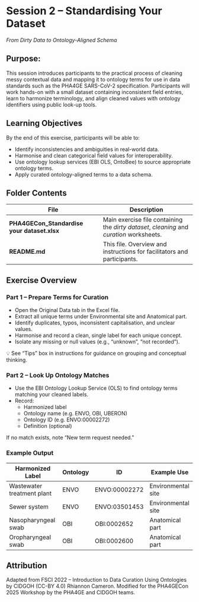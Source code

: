 # Session 2 – Standardising Your Dataset
*From Dirty Data to Ontology-Aligned Schema*

## Purpose:
This session introduces participants to the practical process of cleaning messy contextual data and mapping it to ontology terms for use in data standards such as the PHA4GE SARS-CoV-2 specification.
Participants will work hands-on with a small dataset containing inconsistent field entries, learn to harmonize terminology, and align cleaned values with ontology identifiers using public look-up tools.

## Learning Objectives

By the end of this exercise, participants will be able to:

- Identify inconsistencies and ambiguities in real-world data.
- Harmonise and clean categorical field values for interoperability.
- Use ontology lookup services (EBI OLS, OntoBee) to source appropriate ontology terms.
- Apply curated ontology-aligned terms to a data schema.

## Folder Contents
| File                                        | Description                                                                                    |
| ------------------------------------------- | ---------------------------------------------------------------------------------------------- |
| **PHA4GECon_Standardise your dataset.xlsx** | Main exercise file containing the *dirty dataset*, *cleaning* and *curation* worksheets.       |
| **README.md**                               | This file. Overview and instructions for facilitators and participants.                        |

## Exercise Overview
### Part 1 – Prepare Terms for Curation

- Open the Original Data tab in the Excel file.
- Extract all unique terms under Environmental site and Anatomical part.
- Identify duplicates, typos, inconsistent capitalisation, and unclear values.
- Harmonise and record a clean, single label for each unique concept.
- Isolate any missing or null values (e.g., “unknown”, “not recorded”).

💡 See “Tips” box in instructions for guidance on grouping and conceptual thinking.

### Part 2 – Look Up Ontology Matches

- Use the EBI Ontology Lookup Service (OLS) to find ontology terms matching your cleaned labels.
- Record:
    - Harmonized label
    - Ontology name (e.g. ENVO, OBI, UBERON)
    - Ontology ID (e.g. ENVO:00002272)
    - Definition (optional)

If no match exists, note “New term request needed.”

### Example Output
| Harmonized Label           | Ontology | ID            | Example Use        |
| -------------------------- | -------- | ------------- | ------------------ |
| Wastewater treatment plant | ENVO     | ENVO:00002272 | Environmental site |
| Sewer system               | ENVO     | ENVO:03501453 | Environmental site |
| Nasopharyngeal swab        | OBI      | OBI:0002652   | Anatomical part    |
| Oropharyngeal swab         | OBI      | OBI:0002600   | Anatomical part    |

## Attribution

Adapted from FSCI 2022 – Introduction to Data Curation Using Ontologies by CIDGOH (CC-BY 4.0) Rhiannon Cameron. Modified for the PHA4GECon 2025 Workshop by the PHA4GE and CIDGOH teams.